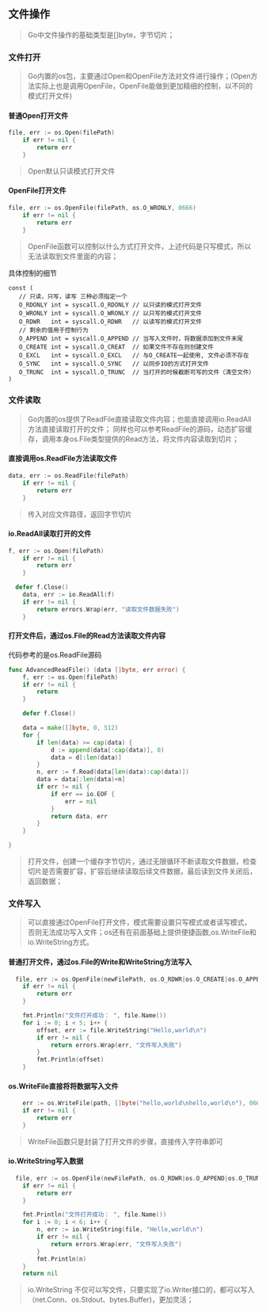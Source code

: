 ## 文件操作

> Go中文件操作的基础类型是[]byte，字节切片；

### 文件打开

> Go内置的os包，主要通过Open和OpenFile方法对文件进行操作；(Open方法实际上也是调用OpenFile，OpenFile能做到更加精细的控制，以不同的模式打开文件)

#### 普通Open打开文件
```go
file, err := os.Open(filePath)
	if err != nil {
		return err
	}

```
> Open默认只读模式打开文件

#### OpenFile打开文件
```go
file, err := os.OpenFile(filePath, os.O_WRONLY, 0666)
	if err != nil {
		return err
	}
```
> OpenFile函数可以控制以什么方式打开文件，上述代码是只写模式，所以无法读取到文件里面的内容；

具体控制的细节
```
const (
   // 只读，只写，读写 三种必须指定一个
   O_RDONLY int = syscall.O_RDONLY // 以只读的模式打开文件
   O_WRONLY int = syscall.O_WRONLY // 以只写的模式打开文件
   O_RDWR   int = syscall.O_RDWR   // 以读写的模式打开文件
   // 剩余的值用于控制行为
   O_APPEND int = syscall.O_APPEND // 当写入文件时，将数据添加到文件末尾
   O_CREATE int = syscall.O_CREAT  // 如果文件不存在则创建文件
   O_EXCL   int = syscall.O_EXCL   // 与O_CREATE一起使用, 文件必须不存在
   O_SYNC   int = syscall.O_SYNC   // 以同步IO的方式打开文件
   O_TRUNC  int = syscall.O_TRUNC  // 当打开的时候截断可写的文件（清空文件）
)
```

### 文件读取

> Go内置的os提供了ReadFile直接读取文件内容；也能直接调用io.ReadAll方法直接读取打开的文件；
同样也可以参考ReadFile的源码，动态扩容缓存，调用本身os.File类型提供的Read方法，将文件内容读取到切片；

#### 直接调用os.ReadFile方法读取文件
```go
data, err := os.ReadFile(filePath)
	if err != nil {
		return err
	}

```
> 传入对应文件路径，返回字节切片

#### io.ReadAll读取打开的文件

```go
f, err := os.Open(filePath)
	if err != nil {
		return err
	}

  defer f.Close()
	data, err := io.ReadAll(f)
	if err != nil {
		return errors.Wrap(err, "读取文件数据失败")
	}
```

#### 打开文件后，通过os.File的Read方法读取文件内容

代码参考的是os.ReadFile源码
```go
func AdvancedReadFile() (data []byte, err error) {
	f, err := os.Open(filePath)
	if err != nil {
		return
	}

	defer f.Close()

	data = make([]byte, 0, 512)
	for {
		if len(data) >= cap(data) {
			d := append(data[:cap(data)], 0)
			data = d[:len(data)]
		}
		n, err := f.Read(data[len(data):cap(data)])
		data = data[:len(data)+n]
		if err != nil {
			if err == io.EOF {
				err = nil
			}
			return data, err
		}
	}

}
```
> 打开文件，创建一个缓存字节切片，通过无限循环不断读取文件数据，检查切片是否需要扩容，扩容后继续读取后续文件数据，最后读到文件关闭后，返回数据；


### 文件写入

> 可以直接通过OpenFile打开文件，模式需要设置只写模式或者读写模式，否则无法成功写入文件；os还有在前面基础上提供便捷函数,os.WriteFile和io.WriteString方式。

#### 普通打开文件，通过os.File的Write和WriteString方法写入

```go
  file, err := os.OpenFile(newFilePath, os.O_RDWR|os.O_CREATE|os.O_APPEND|os.O_TRUNC, 0666)
	if err != nil {
		return err
	}

	fmt.Println("文件打开成功： ", file.Name())
	for i := 0; i < 5; i++ {
		offset, err := file.WriteString("Hello,world\n")
		if err != nil {
			return errors.Wrap(err, "文件写入失败")
		}
		fmt.Println(offset)
	}
```
#### os.WriteFile直接将将数据写入文件

```go
	err := os.WriteFile(path, []byte("hello,world\nhello,world\n"), 0666)
	if err != nil {
		return err
	}
```
> WriteFile函数只是封装了打开文件的步骤，直接传入字符串即可

#### io.WriteString写入数据

```go
  file, err := os.OpenFile(newFilePath, os.O_RDWR|os.O_APPEND|os.O_TRUNC, 0666)
	if err != nil {
		return err
	}

	fmt.Println("文件打开成功： ", file.Name())
	for i := 0; i < 6; i++ {
		n, err := io.WriteString(file, "Hello,world\n")
		if err != nil {
			return errors.Wrap(err, "文件写入失败")
		}
		fmt.Println(n)
	}
	return nil

```
> io.WriteString 不仅可以写文件，只要实现了io.Writer接口的，都可以写入（net.Conn、os.Stdout、bytes.Buffer)，更加灵活；


